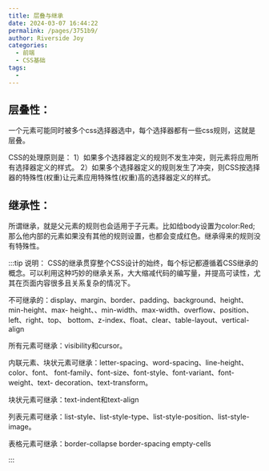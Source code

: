 ```yaml
---
title: 层叠与继承
date: 2024-03-07 16:44:22
permalink: /pages/3751b9/
author: Riverside Joy
categories:
  - 前端
  - CSS基础
tags:
  - 
---
```

## 层叠性：

一个元素可能同时被多个css选择器选中，每个选择器都有一些css规则，这就是层叠。

CSS的处理原则是：
  1）如果多个选择器定义的规则不发生冲突，则元素将应用所有选择器定义的样式。
  2）如果多个选择器定义的规则发生了冲突，则CSS按选择器的特殊性(权重)让元素应用特殊性(权重)高的选择器定义的样式。

## 继承性：

所谓继承，就是父元素的规则也会适用于子元素。比如给body设置为color:Red;那么他内部的元素如果没有其他的规则设置，也都会变成红色。继承得来的规则没有特殊性。

:::tip 说明：
CSS的继承贯穿整个CSS设计的始终，每个标记都遵循着CSS继承的概念。可以利用这种巧妙的继承关系，大大缩减代码的编写量，并提高可读性，尤其在页面内容很多且关系复杂的情况下。

不可继承的：display、margin、border、padding、background、height、min-height、max- height、、min-width、max-width、overflow、position、left、right、top、 bottom、z-index、float、clear、table-layout、vertical-align

所有元素可继承：visibility和cursor。

内联元素、块状元素可继承：letter-spacing、word-spacing、line-height、color、font、 font-family、font-size、font-style、font-variant、font-weight、text- decoration、text-transform。

块状元素可继承：text-indent和text-align

列表元素可继承：list-style、list-style-type、list-style-position、list-style-image。

表格元素可继承：border-collapse border-spacing empty-cells

:::